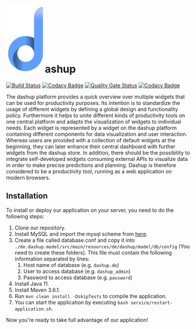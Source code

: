 
<h1><img src="./images/logo/dashup_official_icon_small.png" alt="official logo" />ashup</h1>

[![Build Status](http://jenkins.raphael-muesseler.de/buildStatus/icon?job=dashup%2Fmaster)](http://jenkins.raphael-muesseler.de/job/dashup/job/master/)
[![Codacy Badge](https://api.codacy.com/project/badge/Grade/10a932c8811c4dd48cbd1c09c3f44703)](https://www.codacy.com/app/dashup/dashup?utm_source=github.com&amp;utm_medium=referral&amp;utm_content=raphaelmue/dashup&amp;utm_campaign=Badge_Grade)
[![Quality Gate Status](https://sonarcloud.io/api/project_badges/measure?project=dashup&metric=alert_status)](https://sonarcloud.io/dashboard?id=dashup)
[![Codacy Badge](https://api.codacy.com/project/badge/Coverage/10a932c8811c4dd48cbd1c09c3f44703)](https://www.codacy.com/app/dashup/dashup?utm_source=github.com&utm_medium=referral&utm_content=raphaelmue/dashup&utm_campaign=Badge_Coverage)

The dashup platform provides a quick overview over multiple widgets that can be used for productivity purposes. Its 
intention is to standardize the usage of different widgets by defining a global design and functionality policy. 
Furthermore it helps to unite different kinds of productivity tools on one central platform and adapts the visualization 
of widgets to individual needs. Each widget is represented by a widget on the dashup platform containing different 
components for data visualization and user interaction. Whereas users are provided with a collection of default widgets 
at the beginning, they can later enhance their central dashboard with further widgets from the dashup store. In addition, 
there should be the possibility to integrate self-developed widgets consuming external APIs to visualize data in 
order to make precise predictions and planning. Dashup is therefore considered to be a productivity tool, running as a 
web application on modern browsers.

## Installation

To install or deploy our application on your server, you need to do the following steps:

1. Clone our repository.
1. Install MySQL and import the mysql scheme from [here](https://github.com/raphaelmue/dashup/tree/master/docs/architectures/database/dashup_prod.sql).
1. Create a file called database.conf and copy it into `./de.dashup.model/src/main/resources/de/dashup/model/db/config` (You need to create these folders). This file must contain the following information separated by lines:
    1. Host name of database (e.g. `dashup.de`)
    1. User to access database (e.g. `dashup_admin`)
    1. Password to access database (e.g. `password`)
1. Install Java 11.
1. Install Maven 3.6.1.
1. Run `mvn clean install -DskipTests` to compile the application.
1. You can start the application by executing `bash service/restart-application.sh`.

Now you're ready to take full advantage of our application!